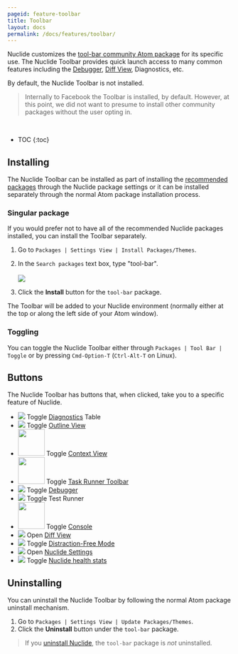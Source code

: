 ```yaml
---
pageid: feature-toolbar
title: Toolbar
layout: docs
permalink: /docs/features/toolbar/
---
```


Nuclide customizes the [tool-bar community Atom package](https://atom.io/packages/tool-bar) for its
specific use. The Nuclide Toolbar provides quick launch access to many common features including
the [Debugger](), [Diff View](), Diagnostics, etc.

By default, the Nuclide Toolbar is not installed.

> Internally to Facebook the Toolbar is installed, by default. However, at this point, we did not
> want to presume to install other community packages without the user opting in.

<br />

* TOC
{:toc}

## Installing

The Nuclide Toolbar can be installed as part of installing the
[recommended packages](/docs/editor/setup/#post-installation__recommended-packages) through the
Nuclide package settings or it can be installed separately through the normal Atom package
installation process.

### Singular package

If you would prefer not to have all of the recommended Nuclide packages installed, you can install
the Toolbar separately.

1. Go to `Packages | Settings View | Install Packages/Themes`.
2. In the `Search packages` text box, type "tool-bar".<br /><br />
![](/static/images/docs/feature-toolbar-find-package.png)

3. Click the **Install** button for the `tool-bar` package.

The Toolbar will be added to your Nuclide environment (normally either at the top or along the left side of your Atom window).

### Toggling

You can toggle the Nuclide Toolbar either through `Packages | Tool Bar | Toggle` or by pressing `Cmd-Option-T`
(`Ctrl-Alt-T` on Linux).

## Buttons

The Nuclide Toolbar has buttons that, when clicked, take you to a specific feature of Nuclide.

* ![](/static/images/docs/feature-toolbar-button-diagnostics.png) Toggle [Diagnostics](/docs/editor/basics/#status-bar__code-diagnostics) Table
* ![](/static/images/docs/feature-toolbar-button-outline-view.png) Toggle [Outline View](/docs/features/outline-view/)
* <img src="/static/images/docs/feature-toolbar-button-context-view.png" style="width: 60px"/> Toggle [Context View](/docs/features/context-view)
* <img src="/static/images/docs/feature-toolbar-button-task-runner.png" style="width: 60px;"/> Toggle [Task Runner Toolbar](/docs/features/task-runner)
* ![](/static/images/docs/feature-toolbar-button-debugger.png) Toggle [Debugger](/docs/features/debugger/)
* ![](/static/images/docs/feature-toolbar-button-test-runner.png) Toggle Test Runner
* <img src="/static/images/docs/feature-toolbar-button-console.png" style="width: 60px;"/> Toggle [Console](/docs/features/debugger/#basics__evaluation)
* ![](/static/images/docs/feature-toolbar-button-diff-view.png) Open [Diff View](/docs/features/hg/#diff-view)
* ![](/static/images/docs/feature-toolbar-button-distraction-free-mode.png) Toggle [Distraction-Free Mode](/docs/editor/basics/#distraction-free-mode)
* ![](/static/images/docs/feature-toolbar-button-nuclide-settings.png) Open [Nuclide Settings](/docs/editor/basics/#preferences-pane)
* ![](/static/images/docs/feature-toolbar-button-nuclide-health.png) Toggle [Nuclide health stats](/docs/features/health-statistics/)


## Uninstalling

You can uninstall the Nuclide Toolbar by following the normal Atom package uninstall mechanism.

1. Go to `Packages | Settings View | Update Packages/Themes`.
2. Click the **Uninstall** button under the `tool-bar` package.

> If you [uninstall Nuclide](/docs/editor/uninstall/), the `tool-bar` package is *not* uninstalled.
